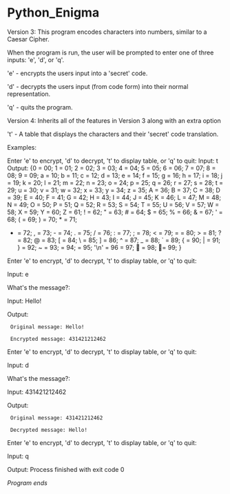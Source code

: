 # Python_Enigma
Version 3:
This program encodes characters into numbers, similar to a Caesar Cipher.

When the program is run, the user will be prompted to enter one of three inputs: 'e', 'd', or 'q'.

'e' - encrypts the users input into a 'secret' code.

'd' - decrypts the users input (from code form) into their normal representation.

'q' - quits the program.

Version 4: Inherits all of the features in Version 3 along with an extra option

't' - A table that displays the characters and their 'secret' code translation.

Examples:

Enter 'e' to encrypt, 'd' to decrypt, 't' to display table, or 'q' to quit:
Input: t
Output: {0 = 00; 1 = 01; 2 = 02; 3 = 03; 4 = 04; 5 = 05; 
6 = 06; 7 = 07; 8 = 08; 9 = 09; a = 10; b = 11; 
c = 12; d = 13; e = 14; f = 15; g = 16; h = 17; 
i = 18; j = 19; k = 20; l = 21; m = 22; n = 23; 
o = 24; p = 25; q = 26; r = 27; s = 28; t = 29; 
u = 30; v = 31; w = 32; x = 33; y = 34; z = 35; 
A = 36; B = 37; C = 38; D = 39; E = 40; F = 41; 
G = 42; H = 43; I = 44; J = 45; K = 46; L = 47; 
M = 48; N = 49; O = 50; P = 51; Q = 52; R = 53; 
S = 54; T = 55; U = 56; V = 57; W = 58; X = 59; 
Y = 60; Z = 61; ! = 62; " = 63; # = 64; $ = 65; 
% = 66; & = 67; ' = 68; ( = 69; ) = 70; * = 71; 
+ = 72; , = 73; - = 74; . = 75; / = 76; : = 77; 
; = 78; < = 79; = = 80; > = 81; ? = 82; @ = 83; 
[ = 84; \ = 85; ] = 86; ^ = 87; _ = 88; ` = 89; 
{ = 90; | = 91; } = 92; ~ = 93;   = 94; 	 = 95; 
'\n' = 96 = 97;  = 98;  = 99; }
 
Enter 'e' to encrypt, 'd' to decrypt, 't' to display table, or 'q' to quit:

Input: e

  What's the message?:
  
Input: Hello!

Output: 

     Original message: Hello!
     
     Encrypted message: 431421212462

Enter 'e' to encrypt, 'd' to decrypt, 't' to display table, or 'q' to quit:

Input: d

   What's the message?:
   
Input: 431421212462

Output:

     Original message: 431421212462
     
     Decrypted message: Hello!

Enter 'e' to encrypt, 'd' to decrypt, 't' to display table, or 'q' to quit:

Input: q

Output: Process finished with exit code 0

*Program ends*
